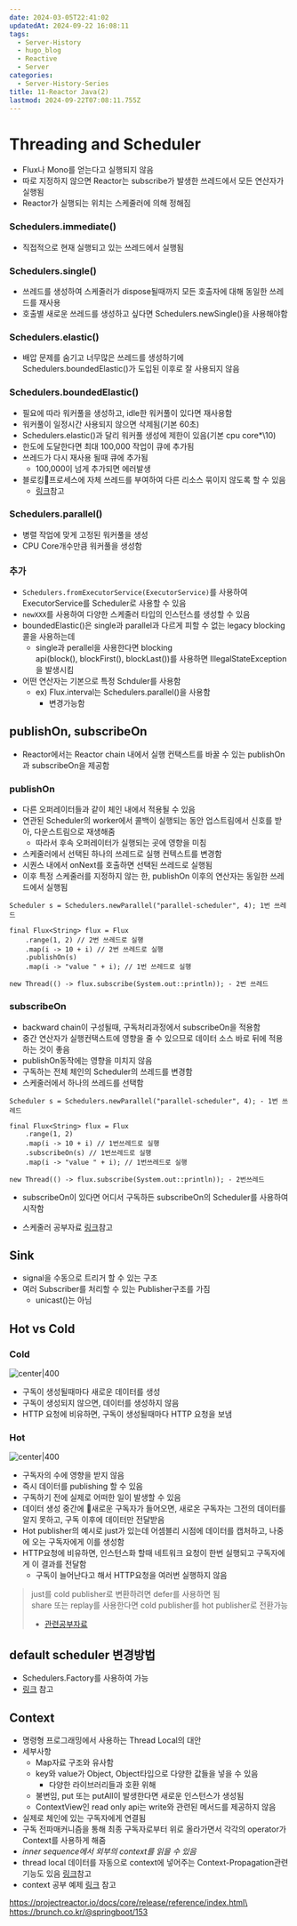 ```yaml
---
date: 2024-03-05T22:41:02
updatedAt: 2024-09-22 16:08:11
tags:
  - Server-History
  - hugo_blog
  - Reactive
  - Server
categories:
  - Server-History-Series
title: 11-Reactor Java(2)
lastmod: 2024-09-22T07:08:11.755Z
---
```

# Threading and Scheduler

* Flux나 Mono를 얻는다고 실행되지 않음
* 따로 지정하지 않으면 Reactor는 subscribe가 발생한 쓰레드에서 모든 연산자가 실행됨
* Reactor가 실행되는 위치는 스케줄러에 의해 정해짐

### Schedulers.immediate()

* 직접적으로 현재 실행되고 있는 쓰레드에서 실행됨

### Schedulers.single()

* 쓰레드를 생성하여 스케줄러가 dispose될때까지 모든 호출자에 대해 동일한 쓰레드를 재사용
* 호출별 새로운 쓰레드를 생성하고 싶다면 Schedulers.newSingle()을 사용해야함

### Schedulers.elastic()

* 배압 문제를 숨기고 너무많은 쓰레드를 생성하기에 Schedulers.boundedElastic()가 도입된 이후로 잘 사용되지 않음

### Schedulers.boundedElastic()

* 필요에 따라 워커풀을 생성하고, idle한 워커풀이 있다면 재사용함
* 워커풀이 일정시간 사용되지 않으면 삭제됨(기본 60초)
* Schedulers.elastic()과 달리 워커풀 생성에 제한이 있음(기본 cpu core\*\10)
* 한도에 도달한다면 최대 100,000 작업이 큐에 추가됨
* 쓰레드가 다시 재사용 될때 큐에 추가됨
  * 100,000이 넘게 추가되면 에러발생
* 블로킹프로세스에 자체 쓰레드를 부여하여 다른 리소스 묶이지 않도록 할 수 있음
  * [링크](https://projectreactor.io/docs/core/release/reference/#faq.wrap-blocking)참고

### Schedulers.parallel()

* 병렬 작업에 맞게 고정된 워커풀을 생성
* CPU Core개수만큼 워커풀을 생성함

### 추가

* `Schedulers.fromExecutorService(ExecutorService)`를 사용하여 ExecutorService를 Scheduler로 사용할 수 있음
* `newXXX`를 사용하여 다양한 스케줄러 타입의 인스턴스를 생성할 수 있음
* boundedElastic()은 single과 parallel과 다르게 피할 수 없는 legacy blocking콜을 사용하는데
  * single과 perallel을 사용한다면 blocking api(block(), blockFirst(), blockLast())를 사용하면 IllegalStateException을 발생시킴
* 어떤 연산자는 기본으로 특정 Schduler를 사용함
  * ex) Flux.interval는 Schedulers.parallel()을 사용함
    * 변경가능함

## publishOn, subscribeOn

* Reactor에서는 Reactor chain 내에서 실행 컨택스트를 바꿀 수 있는 publishOn과 subscribeOn을 제공함

### publishOn

* 다른 오퍼레이터들과 같이 체인 내에서 적용될 수 있음
* 연관된 Scheduler의 worker에서 콜백이 실행되는 동안 업스트림에서 신호를 받아, 다운스트림으로 재생해줌
  * 따라서 후속 오퍼레이터가 실행되는 곳에 영향을 미침
* 스케줄러에서 선택된 하나의 쓰레드로 실행 컨텍스트를 변경함
* 시퀀스 내에서 onNext를 호출하면 선택된 쓰레드로 실행됨
* 이후 특정 스케줄러를 지정하지 않는 한, publishOn 이후의 연산자는 동일한 쓰레드에서 실행됨

```
Scheduler s = Schedulers.newParallel("parallel-scheduler", 4); 1번 쓰레드

final Flux<String> flux = Flux 
	.range(1, 2) // 2번 쓰레드로 실행
	.map(i -> 10 + i) // 2번 쓰레드로 실행 
	.publishOn(s) 
	.map(i -> "value " + i); // 1번 쓰레드로 실행
	
new Thread(() -> flux.subscribe(System.out::println)); - 2번 쓰레드
```

### subscribeOn

* backward chain이 구성될때, 구독처리과정에서 subscribeOn을 적용함
* 중간 연산자가 실행컨택스트에 영향을 줄 수 있으므로 데이터 소스 바로 뒤에 적용하는 것이 좋음
* publishOn동작에는 영향을 미치지 않음
* 구독하는 전체 체인의 Scheduler의 쓰레드를 변경함
* 스케줄러에서 하나의 쓰레드를 선택함

```
Scheduler s = Schedulers.newParallel("parallel-scheduler", 4); - 1번 쓰레드

final Flux<String> flux = Flux 
	.range(1, 2) 
	.map(i -> 10 + i) // 1번쓰레드로 실행
	.subscribeOn(s) // 1번쓰레드로 실행
	.map(i -> "value " + i); // 1번쓰레드로 실행

new Thread(() -> flux.subscribe(System.out::println)); - 2번쓰레드
```

* subscribeOn이 있다면 어디서 구독하든 subscribeOn의 Scheduler를 사용하여 시작함

* 스케줄러 공부자료 [링크](https://wiki.terzeron.com/Programming/Java/Reactor_Flux%EC%9D%98_publishOn_subscribeOn%EC%9D%84_%EC%9D%B4%EC%9A%A9%ED%95%9C_%EC%8A%A4%EC%BC%80%EC%A5%B4%EB%A7%81)참고

## Sink

* signal을 수동으로 트리거 할 수 있는 구조
* 여러 Subscriber를 처리할 수 있는 Publisher구조를 가짐
  * unicast()는 아님

## Hot vs Cold

### Cold

![center|400](/image/real-resource-image/Pasted%20image%2020231218210001.png)

* 구독이 생성될때마다 새로운 데이터를 생성
* 구독이 생성되지 않으면, 데이터를 생성하지 않음
* HTTP 요청에 비유하면, 구독이 생성될때마다 HTTP 요청을 보냄

### Hot

![center|400](/image/real-resource-image/Pasted%20image%2020231218210038.png)

* 구독자의 수에 영향을 받지 않음
* 즉시 데이터를 publishing 할 수 있음
* 구독하기 전에 실제로 어떠한 일이 발생할 수 있음
* 데이터 생성 중간에 새로운 구독자가 들어오면, 새로온 구독자는 그전의 데이터를 알지 못하고, 구독 이후에 데이터만 전달받음
* Hot publisher의 예시로 just가 있는데 어셈블리 시점에 데이터를 캡처하고, 나중에 오는 구독자에게 이를 생성함
* HTTP요청에 비유하면, 인스턴스화 할때 네트워크 요청이 한번 실행되고 구독자에게 이 결과를 전달함
  * 구독이 늘어난다고 해서 HTTP요청을 여러번 실행하지 않음

> just를 cold publisher로 변환하려면 defer를 사용하면 됨\
> share 또는 replay를 사용한다면 cold publisher를 hot publisher로 전환가능
>
> * [관련공부자료](https://binux.tistory.com/135)

## default scheduler 변경방법

* Schedulers.Factory를 사용하여 가능
* [링크](https://projectreactor.io/docs/core/release/reference/#scheduler-factory) 참고

## Context

* 명령형 프로그래밍에서 사용하는 Thread Local의 대안
* 세부사항
  * Map자료 구조와 유사함
  * key와 value가 Object, Object타입으로 다양한 값들을 넣을 수 있음
    * 다양한 라이브러리들과 호환 위해
  * 불변임, put 또는 putAll이 발생한다면 새로운 인스턴스가 생성됨
  * ContextView인 read only api는 write와 관련된 메서드를 제공하지 않음
* 실제로 체인에 있는 구독자에게 연결됨
* 구독 전파매커니즘을 통해 최종 구독자로부터 위로 올라가면서 각각의 operator가 Context를 사용하게 해줌
* *inner sequence에서 외부의 context를 읽을 수 있음*
* thread local 데이터를 자동으로 context에 넣어주는 Context-Propagation관련 기능도 있음 [링크](https://projectreactor.io/docs/core/release/reference/#context.propagation)참고
* context 공부 예제 [링크](https://devfunny.tistory.com/916) 참고

https://projectreactor.io/docs/core/release/reference/index.html\
https://brunch.co.kr/@springboot/153
